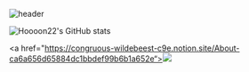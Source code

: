 ![header](https://capsule-render.vercel.app/api?height=400&text=Welcome!&desc=JiHoon's%20Github%20Profile)

![Hoooon22's GitHub stats](https://github-readme-stats.vercel.app/api?username=Hoooon22&theme=dark&show_icons=true)

<a href="https://congruous-wildebeest-c9e.notion.site/About-ca6a656d65884dc1bbdef99b6b1a652e“><img src="https://img.shields.io/badge/Instagram-E4405F?style=flat-square&logo=Hooon22's portfolio=white&link=https://congruous-wildebeest-c9e.notion.site/About-ca6a656d65884dc1bbdef99b6b1a652e"/></a>

<!--
**Hoooon22/Hoooon22** is a ✨ _special_ ✨ repository because its `README.md` (this file) appears on your GitHub profile.

Here are some ideas to get you started:

- 🔭 I’m currently working on ...
- 🌱 I’m currently learning ...
- 👯 I’m looking to collaborate on ...
- 🤔 I’m looking for help with ...
- 💬 Ask me about ...
- 📫 How to reach me: ...
- 😄 Pronouns: ...
- ⚡ Fun fact: ...
-->
